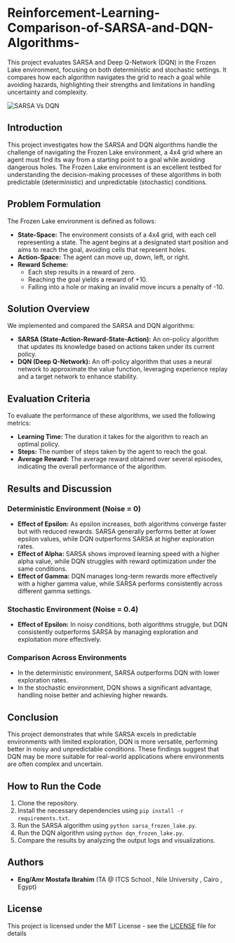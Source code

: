 # Reinforcement-Learning-Comparison-of-SARSA-and-DQN-Algorithms-
This project evaluates SARSA and Deep Q-Network (DQN) in the Frozen Lake environment, focusing on both deterministic and stochastic settings. It compares how each algorithm navigates the grid to reach a goal while avoiding hazards, highlighting their strengths and limitations in handling uncertainty and complexity.

![SARSA Vs DQN](https://github.com/user-attachments/assets/d1bd49a5-401e-4d20-a656-b9525cbc3654)



## Introduction
This project investigates how the SARSA and DQN algorithms handle the challenge of navigating the Frozen Lake environment, a 4x4 grid where an agent must find its way from a starting point to a goal while avoiding dangerous holes. The Frozen Lake environment is an excellent testbed for understanding the decision-making processes of these algorithms in both predictable (deterministic) and unpredictable (stochastic) conditions.

## Problem Formulation
The Frozen Lake environment is defined as follows:
- **State-Space:** The environment consists of a 4x4 grid, with each cell representing a state. The agent begins at a designated start position and aims to reach the goal, avoiding cells that represent holes.
- **Action-Space:** The agent can move up, down, left, or right.
- **Reward Scheme:** 
  - Each step results in a reward of zero.
  - Reaching the goal yields a reward of +10.
  - Falling into a hole or making an invalid move incurs a penalty of -10.

## Solution Overview
We implemented and compared the SARSA and DQN algorithms:
- **SARSA (State-Action-Reward-State-Action):** An on-policy algorithm that updates its knowledge based on actions taken under its current policy.
- **DQN (Deep Q-Network):** An off-policy algorithm that uses a neural network to approximate the value function, leveraging experience replay and a target network to enhance stability.

## Evaluation Criteria
To evaluate the performance of these algorithms, we used the following metrics:
- **Learning Time:** The duration it takes for the algorithm to reach an optimal policy.
- **Steps:** The number of steps taken by the agent to reach the goal.
- **Average Reward:** The average reward obtained over several episodes, indicating the overall performance of the algorithm.

## Results and Discussion

### Deterministic Environment (Noise = 0)
- **Effect of Epsilon:** As epsilon increases, both algorithms converge faster but with reduced rewards. SARSA generally performs better at lower epsilon values, while DQN outperforms SARSA at higher exploration rates.
- **Effect of Alpha:** SARSA shows improved learning speed with a higher alpha value, while DQN struggles with reward optimization under the same conditions.
- **Effect of Gamma:** DQN manages long-term rewards more effectively with a higher gamma value, while SARSA performs consistently across different gamma settings.

### Stochastic Environment (Noise = 0.4)
- **Effect of Epsilon:** In noisy conditions, both algorithms struggle, but DQN consistently outperforms SARSA by managing exploration and exploitation more effectively.

### Comparison Across Environments
- In the deterministic environment, SARSA outperforms DQN with lower exploration rates.
- In the stochastic environment, DQN shows a significant advantage, handling noise better and achieving higher rewards.

## Conclusion
This project demonstrates that while SARSA excels in predictable environments with limited exploration, DQN is more versatile, performing better in noisy and unpredictable conditions. These findings suggest that DQN may be more suitable for real-world applications where environments are often complex and uncertain.

## How to Run the Code
1. Clone the repository.
2. Install the necessary dependencies using `pip install -r requirements.txt`.
3. Run the SARSA algorithm using `python sarsa_frozen_lake.py`.
4. Run the DQN algorithm using `python dqn_frozen_lake.py`.
5. Compare the results by analyzing the output logs and visualizations.

## Authors
- **Eng/Amr Mostafa Ibrahim** (TA @ ITCS School , Nile University , Cairo , Egypt)


## License
This project is licensed under the MIT License - see the [LICENSE](LICENSE) file for details
